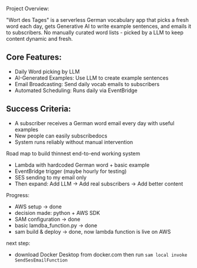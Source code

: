 Project Overview:

"Wort des Tages" is a serverless German vocabulary app that picks a fresh word each day, gets Generative AI to write example sentences, and emails it to subscribers. No manually curated word lists - picked by a LLM to keep content dynamic and fresh.

## Core Features:

- Daily Word picking by LLM
- AI-Generated Examples: Use LLM to create example sentences
- Email Broadcasting: Send daily vocab emails to subscribers
- Automated Scheduling: Runs daily via EventBridge

## Success Criteria:

- A subscriber receives a German word email every day with useful examples
- New people can easily subscribedocs
- System runs reliably without manual intervention

Road map to build thinnest end-to-end working system
- Lambda with hardcoded German word + basic example
- EventBridge trigger (maybe hourly for testing)
- SES sending to my email only
- Then expand: Add LLM → Add real subscribers → Add better content

Progress:
- AWS setup -> done
- decision made: python + AWS SDK
- SAM configuration -> done
- basic lamdba_function.py -> done
- sam build & deploy -> done, now lambda function is live on AWS

next step:
- download Docker Desktop from docker.com then run `sam local invoke SendSesEmailFunction`
